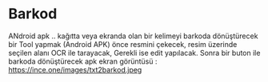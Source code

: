 # Barkod
ANdroid apk .. kağıtta veya ekranda olan bir kelimeyi barkoda dönüştürecek bir Tool yapmak (Android APK) önce resmini çekecek, resim üzerinde seçilen alanı OCR ile tarayacak, Gerekli ise edit yapılacak. Sonra bir buton ile barkoda dönüştürecek 
apk ekran görüntüsü : 
https://ince.one/images/txt2barkod.jpeg

